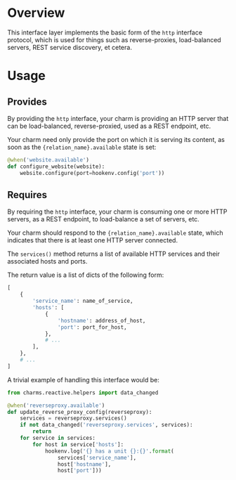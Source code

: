 # Overview

This interface layer implements the basic form of the `http` interface protocol,
which is used for things such as reverse-proxies, load-balanced servers, REST
service discovery, et cetera.

# Usage

## Provides

By providing the `http` interface, your charm is providing an HTTP server that
can be load-balanced, reverse-proxied, used as a REST endpoint, etc.

Your charm need only provide the port on which it is serving its content, as
soon as the `{relation_name}.available` state is set:

```python
@when('website.available')
def configure_website(website):
    website.configure(port=hookenv.config('port'))
```

## Requires

By requiring the `http` interface, your charm is consuming one or more HTTP
servers, as a REST endpoint, to load-balance a set of servers, etc.

Your charm should respond to the `{relation_name}.available` state, which
indicates that there is at least one HTTP server connected.

The `services()` method returns a list of available HTTP services and their
associated hosts and ports.

The return value is a list of dicts of the following form:

```python
[
    {
        'service_name': name_of_service,
        'hosts': [
            {
                'hostname': address_of_host,
                'port': port_for_host,
            },
            # ...
        ],
    },
    # ...
]
```

A trivial example of handling this interface would be:

```python
from charms.reactive.helpers import data_changed

@when('reverseproxy.available')
def update_reverse_proxy_config(reverseproxy):
    services = reverseproxy.services()
    if not data_changed('reverseproxy.services', services):
        return
    for service in services:
        for host in service['hosts']:
            hookenv.log('{} has a unit {}:{}'.format(
                services['service_name'],
                host['hostname'],
                host['port']))
```
